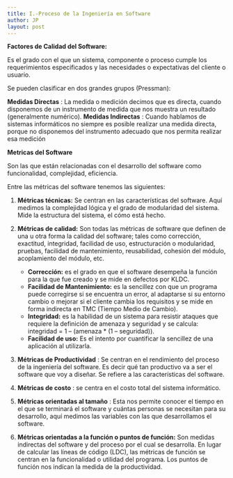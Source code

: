 ```yaml
---
title: I.-Proceso de la Ingeniería en Software
author: JP
layout: post
---
```


**Factores de Calidad del Software:** 
 
Es el grado con el que un sistema, componente o proceso cumple los requerimientos especificados y las necesidades o expectativas del cliente o usuario.

Se pueden clasificar en dos grandes grupos (Pressman):

**Medidas Directas** : La medida o medición decimos que es directa, cuando disponemos de un instrumento de medida que nos muestra un resultado (generalmente numérico).
**Medidas Indirectas** : Cuando hablamos de sistemas informáticos no siempre es posible realizar una medida directa, porque no disponemos del instrumento adecuado que nos permita realizar esa medición

**Metricas del Software**

Son las que están relacionadas con el desarrollo del software como funcionalidad, complejidad, eficiencia.

Entre las métricas del software tenemos las siguientes:

1. **Métricas técnicas:**  Se centran en las características del software. Aquí medimos la complejidad lógica y el grado de modularidad del sistema. Mide la estructura del sistema, el cómo está hecho.
2. **Métricas de calidad:**  Son todas las métricas de software que definen de una u otra forma la calidad del software; tales como corrección, exactitud, integridad, facilidad de uso, estructuración o modularidad, pruebas, facilidad de mantenimiento, reusabilidad, cohesión del módulo, acoplamiento del módulo, etc.

    * **Corrección:**  es el grado en que el software desempeña la función para la que fue creado y se mide en defectos por KLDC.
    * **Facilidad de Mantenimiento:**  es la sencillez con que un programa puede corregirse si se encuentra un error, al adaptarse si su entorno cambio o mejorar si el cliente cambia los requisitos y se mide en forma indirecta en TMC (Tiempo Medio de Cambio).
    * **Integridad:**  es la habilidad de un sistema para resistir ataques que requiere la definición de amenaza y seguridad y se calcula: integridad = 1 – (amenaza \* (1 – seguridad)).
    * **Facilidad de uso:** Es el intento por cuantificar la sencillez de una aplicación al utilizarla.

3. **Métricas de Productividad** : Se centran en el rendimiento del proceso de la ingeniería del software. Es decir qué tan productivo va a ser el software que voy a diseñar. Se refiere a las características del software.

4. **Métricas de costo** : se centra en el costo total del sistema informático.

5. **Métricas orientadas al tamaño** : Esta nos permite conocer el tiempo en el que se terminará el software y cuántas personas se necesitan para su desarrollo, aquí medimos las variables con las que desarrollamos el software.

6. **Métricas orientadas a la función o puntos de función:** Son medidas indirectas del software y del proceso por el cual se desarrolla. En lugar de calcular las líneas de código (LDC), las métricas de función se centran en la funcionalidad o utilidad del programa. Los puntos de función nos indican la medida de la productividad.